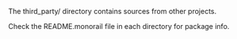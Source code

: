 The third_party/ directory contains sources from other projects.

Check the README.monorail file in each directory for package info.
